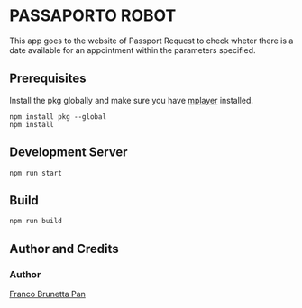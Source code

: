 # PASSAPORTO ROBOT

This app goes to the website of Passport Request to check wheter there is a date available for an appointment within the parameters specified.

## Prerequisites
Install the pkg globally and make sure you have [mplayer](https://mplayer.en.softonic.com/download) installed.

~~~
npm install pkg --global
npm install
~~~

## Development Server

~~~
npm run start
~~~

## Build
~~~
npm run build
~~~

## Author and Credits
### Author
[Franco Brunetta Pan](http://www.francopan.com.br)
